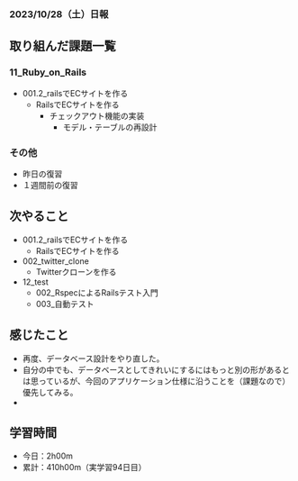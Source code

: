 ### 2023/10/28（土）日報
## 取り組んだ課題一覧

### 11_Ruby_on_Rails
  - 001.2_railsでECサイトを作る
    - RailsでECサイトを作る
      - チェックアウト機能の実装
        - モデル・テーブルの再設計

<!-- ### 12_test
  - 001_テスト技法について学ぶ
    - セクション6 - セクション10 -->

### その他
<!-- - ブログ執筆
  - [【Rails】flash[:notice]とか書くから、flashのキーはシンボルだと思ってたら「文字列」だった](https://tatsuki-ju.hatenablog.com/entry/2023/10/25/155851) -->
<!-- - 模写コーディング
  - [作って学ぶコーディング学習サイト](https://code-step.com/)
    - [【入門編】recipemenu](https://github.com/imahoritatsuki/copyingCoding/tree/main/introductory-recipemenu/output) -->
<!-- - 関連書籍
  - [Good Code, Bad Code ～持続可能な開発のためのソフトウェアエンジニア的思考](https://amzn.asia/d/7NzMcZp) -->
<!-- - 関連記事・動画
  - [初心者プログラマが犯しがちな過ち25選](https://qiita.com/rana_kualu/items/379eefb3a40c6b44cb92) -->
- 昨日の復習
- １週間前の復習

<!-- ## わかったこと・復習になったこと
  - [Rails emailのバリデーション例](https://www.notion.so/Rails-email-2e4018d667c94b2b9dffcf5393dc88f0?pvs=4)（新）
  -  -->

## 次やること
  - 001.2_railsでECサイトを作る
    - RailsでECサイトを作る
  - 002_twitter_clone
    - Twitterクローンを作る
- 12_test
  - 002_RspecによるRailsテスト入門
  - 003_自動テスト

## 感じたこと
- 再度、データベース設計をやり直した。
- 自分の中でも、データベースとしてきれいにするにはもっと別の形があるとは思っているが、今回のアプリケーション仕様に沿うことを（課題なので）優先してみる。
- 


## 学習時間
- 今日：2h00m
- 累計：410h00m（実学習94日目）

